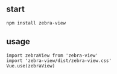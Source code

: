 ## start
```bash
npm install zebra-view
```

## usage
```
import zebraView from 'zebra-view'
import 'zebra-view/dist/zebra-view.css'
Vue.use(zebraView)
```
